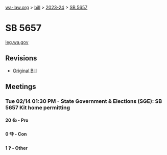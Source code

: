 [wa-law.org](/) > [bill](/bill/) > [2023-24](/bill/2023-24/) > [SB 5657](/bill/2023-24/sb/5657/)

# SB 5657
[leg.wa.gov](https://app.leg.wa.gov/billsummary?BillNumber=5657&Year=2023&Initiative=false)

## Revisions
* [Original Bill](1/)

## Meetings
### Tue 02/14 01:30 PM - State Government & Elections (SGE): SB 5657 Kit home permitting
#### 20 👍 - Pro

#### 0 👎 - Con

#### 1 ❓ - Other
